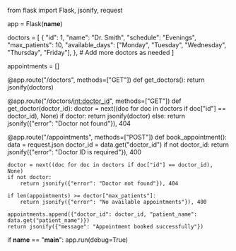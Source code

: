 from flask import Flask, jsonify, request

app = Flask(__name__)

doctors = [
    {
        "id": 1,
        "name": "Dr. Smith",
        "schedule": "Evenings",
        "max_patients": 10,
        "available_days": ["Monday", "Tuesday", "Wednesday", "Thursday", "Friday"],
    },
    # Add more doctors as needed
]

appointments = []


@app.route("/doctors", methods=["GET"])
def get_doctors():
    return jsonify(doctors)


@app.route("/doctors/<int:doctor_id>", methods=["GET"])
def get_doctor(doctor_id):
    doctor = next((doc for doc in doctors if doc["id"] == doctor_id), None)
    if doctor:
        return jsonify(doctor)
    else:
        return jsonify({"error": "Doctor not found"}), 404


@app.route("/appointments", methods=["POST"])
def book_appointment():
    data = request.json
    doctor_id = data.get("doctor_id")
    if not doctor_id:
        return jsonify({"error": "Doctor ID is required"}), 400

    doctor = next((doc for doc in doctors if doc["id"] == doctor_id), None)
    if not doctor:
        return jsonify({"error": "Doctor not found"}), 404

    if len(appointments) >= doctor["max_patients"]:
        return jsonify({"error": "No available appointments"}), 400

    appointments.append({"doctor_id": doctor_id, "patient_name": data.get("patient_name")})
    return jsonify({"message": "Appointment booked successfully"})


if __name__ == "__main__":
    app.run(debug=True)
